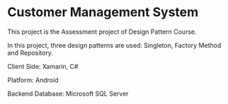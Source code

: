 # Customer Management System


This project is the Assessment project of Design Pattern Course.

In this project, three design patterns are used: Singleton, Factory Method and Repository.

Client Side: Xamarin, C#

Platform: Android

Backend Database: Microsoft SQL Server
